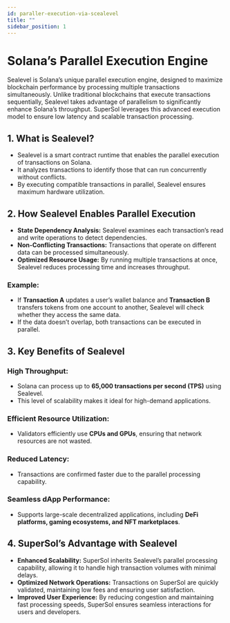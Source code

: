 ```yaml
---
id: paraller-execution-via-scealevel
title: ""
sidebar_position: 1
---
```


# Solana’s Parallel Execution Engine

Sealevel is Solana’s unique parallel execution engine, designed to maximize blockchain performance by processing multiple transactions simultaneously. Unlike traditional blockchains that execute transactions sequentially, Sealevel takes advantage of parallelism to significantly enhance Solana’s throughput. SuperSol leverages this advanced execution model to ensure low latency and scalable transaction processing.



## 1. What is Sealevel?
- Sealevel is a smart contract runtime that enables the parallel execution of transactions on Solana.
- It analyzes transactions to identify those that can run concurrently without conflicts.
- By executing compatible transactions in parallel, Sealevel ensures maximum hardware utilization.



## 2. How Sealevel Enables Parallel Execution
- **State Dependency Analysis:** Sealevel examines each transaction’s read and write operations to detect dependencies.
- **Non-Conflicting Transactions:** Transactions that operate on different data can be processed simultaneously.
- **Optimized Resource Usage:** By running multiple transactions at once, Sealevel reduces processing time and increases throughput.

### Example:
- If **Transaction A** updates a user’s wallet balance and **Transaction B** transfers tokens from one account to another, Sealevel will check whether they access the same data.
- If the data doesn’t overlap, both transactions can be executed in parallel.



## 3. Key Benefits of Sealevel

### High Throughput:
- Solana can process up to **65,000 transactions per second (TPS)** using Sealevel.
- This level of scalability makes it ideal for high-demand applications.

### Efficient Resource Utilization:
- Validators efficiently use **CPUs and GPUs**, ensuring that network resources are not wasted.

### Reduced Latency:
- Transactions are confirmed faster due to the parallel processing capability.

### Seamless dApp Performance:
- Supports large-scale decentralized applications, including **DeFi platforms, gaming ecosystems, and NFT marketplaces**.



## 4. SuperSol’s Advantage with Sealevel
- **Enhanced Scalability:** SuperSol inherits Sealevel’s parallel processing capability, allowing it to handle high transaction volumes with minimal delays.
- **Optimized Network Operations:** Transactions on SuperSol are quickly validated, maintaining low fees and ensuring user satisfaction.
- **Improved User Experience:** By reducing congestion and maintaining fast processing speeds, SuperSol ensures seamless interactions for users and developers.
